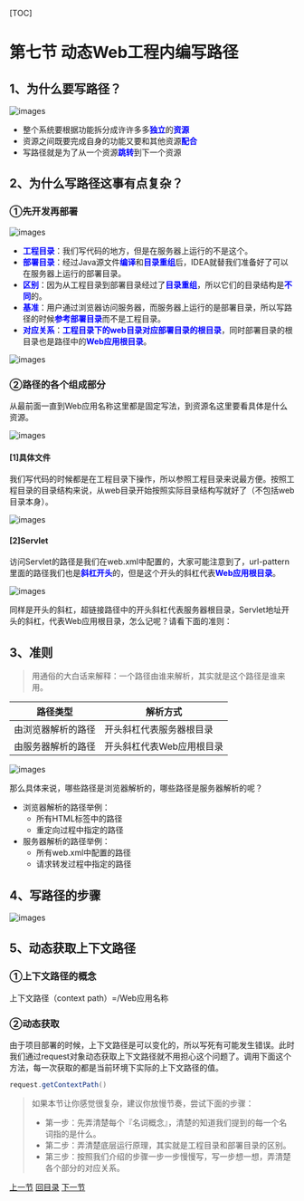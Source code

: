 [TOC]

# 第七节 动态Web工程内编写路径

## 1、为什么要写路径？

![images](images/img026.gif)

- 整个系统要根据功能拆分成许许多多<span style="color:blue;font-weight:bold;">独立</span>的<span style="color:blue;font-weight:bold;">资源</span>
- 资源之间既要完成自身的功能又要和其他资源<span style="color:blue;font-weight:bold;">配合</span>
- 写路径就是为了从一个资源<span style="color:blue;font-weight:bold;">跳转</span>到下一个资源

## 2、为什么写路径这事有点复杂？

### ①先开发再部署

![images](images/img026.png)

- <span style="color:blue;font-weight:bold;">工程目录</span>：我们写代码的地方，但是在服务器上运行的不是这个。
- <span style="color:blue;font-weight:bold;">部署目录</span>：经过Java源文件<span style="color:blue;font-weight:bold;">编译</span>和<span style="color:blue;font-weight:bold;">目录重组</span>后，IDEA就替我们准备好了可以在服务器上运行的部署目录。
- <span style="color:blue;font-weight:bold;">区别</span>：因为从工程目录到部署目录经过了<span style="color:blue;font-weight:bold;">目录重组</span>，所以它们的目录结构是<span style="color:blue;font-weight:bold;">不同</span>的。
- <span style="color:blue;font-weight:bold;">基准</span>：用户通过浏览器访问服务器，而服务器上运行的是部署目录，所以写路径的时候<span style="color:blue;font-weight:bold;">参考部署目录</span>而不是工程目录。
- <span style="color:blue;font-weight:bold;">对应关系</span>：<span style="color:blue;font-weight:bold;">工程目录下的web目录对应部署目录的根目录</span>，同时部署目录的根目录也是路径中的<span style="color:blue;font-weight:bold;">Web应用根目录</span>。

![images](images/img028.png)

### ②路径的各个组成部分

从最前面一直到Web应用名称这里都是固定写法，到资源名这里要看具体是什么资源。

![images](images/img027.png)

#### [1]具体文件

我们写代码的时候都是在工程目录下操作，所以参照工程目录来说最方便。按照工程目录的目录结构来说，从web目录开始按照实际目录结构写就好了（不包括web目录本身）。

![images](images/img029.png)

#### [2]Servlet

访问Servlet的路径是我们在web.xml中配置的，大家可能注意到了，url-pattern里面的路径我们也是<span style="color:blue;font-weight:bold;">斜杠开头</span>的，但是这个开头的斜杠代表<span style="color:blue;font-weight:bold;">Web应用根目录</span>。

![images](images/img030.png)

同样是开头的斜杠，超链接路径中的开头斜杠代表服务器根目录，Servlet地址开头的斜杠，代表Web应用根目录，怎么记呢？请看下面的准则：

## 3、准则

> 用通俗的大白话来解释：一个路径由谁来解析，其实就是这个路径是谁来用。

| 路径类型           | 解析方式                  |
| ------------------ | ------------------------- |
| 由浏览器解析的路径 | 开头斜杠代表服务器根目录  |
| 由服务器解析的路径 | 开头斜杠代表Web应用根目录 |

![images](images/img031.png)

那么具体来说，哪些路径是浏览器解析的，哪些路径是服务器解析的呢？

- 浏览器解析的路径举例：
  - 所有HTML标签中的路径
  - 重定向过程中指定的路径
- 服务器解析的路径举例：
  - 所有web.xml中配置的路径
  - 请求转发过程中指定的路径

## 4、写路径的步骤

![images](images/img032.png)

## 5、动态获取上下文路径

### ①上下文路径的概念

上下文路径（context path）=/Web应用名称

### ②动态获取

由于项目部署的时候，上下文路径是可以变化的，所以写死有可能发生错误。此时我们通过request对象动态获取上下文路径就不用担心这个问题了。调用下面这个方法，每一次获取的都是当前环境下实际的上下文路径的值。

```java
request.getContextPath()
```

> 如果本节让你感觉很复杂，建议你放慢节奏，尝试下面的步骤：
>
> - 第一步：先弄清楚每个『名词概念』，清楚的知道我们提到的每一个名词指的是什么。
> - 第二步：弄清楚底层运行原理，其实就是工程目录和部署目录的区别。
> - 第三步：按照我们介绍的步骤一步一步慢慢写，写一步想一想，弄清楚各个部分的对应关系。

[上一节](verse06.html) [回目录](index.html) [下一节](verse08.html)